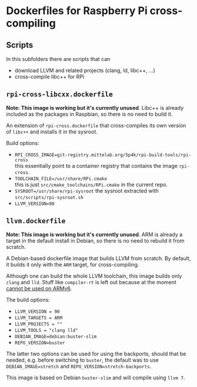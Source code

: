 Dockerfiles for Raspberry Pi cross-compiling
============================================

Scripts
-------
In this subfolders there are scripts that can

 - download LLVM and related projects (clang, ld, libc++, ...)
 - cross-compile libc++ for RPi


`rpi-cross-libcxx.dockerfile`
-----------------------------
**Note: This image is working but it's currently unused**. Libc++ is already included as the packages
in Raspbian, so there is no need to build it.

An extension of `rpi-cross.dockerfile` that cross-compiles its own version of `libc++` and installs it
in the sysroot.

Build options:
 - `RPI_CROSS_IMAGE=git-registry.mittelab.org/5p4k/rpi-build-tools/rpi-cross`  
   this essentially point to a container registry that contains the image `rpi-cross`.
 - `TOOLCHAIN_FILE=/usr/share/RPi.cmake`  
   this is just `src/cmake_toolchains/RPi.cmake` in the current repo.
 - `SYSROOT=/usr/share/rpi-sysroot`
   the sysroot extracted with `src/scripts/rpi-sysroot.sh`
 - `LLVM_VERSION=90`



`llvm.dockerfile`
-----------------
**Note: This image is working but it's currently unused**. ARM is already a
target in the default install in Debian, so there is no need to rebuild it
from scratch.

A Debian-based dockerfile image that builds LLVM from scratch.
By default, it builds it only with the `ARM` target, for cross-compiling.

Although one can build the whole LLVM toolchain, this image builds only
`clang` and `lld`. Stuff like `compiler-rt` is left out because at the
moment [cannot be used on ARMv6](https://bugs.llvm.org/show_bug.cgi?id=39906).

The build options:
 - `LLVM_VERSION = 90`
 - `LLVM_TARGETS = ARM`
 - `LLVM_PROJECTS = ""`
 - `LLVM_TOOLS = "clang lld"`
 - `DEBIAN_IMAGE=debian:buster-slim`
 - `REPO_VERSION=buster`

The latter two options can be used for using the backports, should that be needed,
e.g. before switching to `buster`, the default was to use `DEBIAN_IMAGE=stretch` and
`REPO_VERSION=stretch-backports`.

This image is based on Debian `buster-slim` and will compile using `llvm 7`.